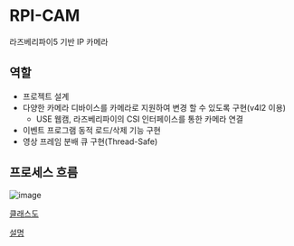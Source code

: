 # RPI-CAM
라즈베리파이5 기반 IP 카메라

## 역할
- 프로젝트 설계
- 다양한 카메라 디바이스를 카메라로 지원하여 변경 할 수 있도록 구현(v4l2 이용)
  - USE 웹캠, 라즈베리파이의 CSI 인터페이스를 통한 카메라 연결
- 이벤트 프로그램 동적 로드/삭제 기능 구현
- 영상 프레임 분배 큐 구현(Thread-Safe)

## 프로세스 흐름
![image](https://github.com/user-attachments/assets/49b00dd6-fe4b-4fbd-8882-361d3de21e41)

[클래스도](https://drive.google.com/file/d/1Gvx9dX0S3uyN6MLYgNZ5ML7pcKwm5m4n/view?usp=sharing)

[설명](https://github.com/VEDA-Snackticon/RPI-CAM/blob/dev/readme/ko/README.md)
